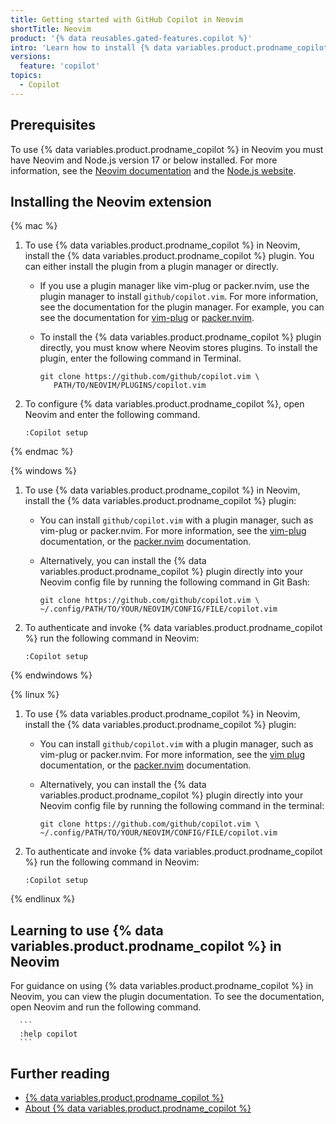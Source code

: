 ```yaml
---
title: Getting started with GitHub Copilot in Neovim
shortTitle: Neovim
product: '{% data reusables.gated-features.copilot %}'
intro: 'Learn how to install {% data variables.product.prodname_copilot %} in Neovim, and start seeing suggestions as you write comments and code.'
versions:
  feature: 'copilot'
topics: 
  - Copilot
---
```


## Prerequisites

To use {% data variables.product.prodname_copilot %} in Neovim you must have Neovim and Node.js version 17 or below installed. For more information, see the [Neovim documentation](https://neovim.io/doc/) and the [Node.js website](https://nodejs.org/en/).

## Installing the Neovim extension

{% mac %}

1. To use {% data variables.product.prodname_copilot %} in Neovim, install the {% data variables.product.prodname_copilot %} plugin. You can either install the plugin from a plugin manager or directly.
   - If you use a plugin manager like vim-plug or packer.nvim, use the plugin manager to install `github/copilot.vim`. For more information, see the documentation for the plugin manager. For example, you can see the documentation for [vim-plug](https://github.com/junegunn/vim-plug) or [packer.nvim](https://github.com/wbthomason/packer.nvim).
   - To install the {% data variables.product.prodname_copilot %} plugin directly, you must know where Neovim stores plugins. To install the plugin, enter the following command in Terminal.

     ```
     git clone https://github.com/github/copilot.vim \
        PATH/TO/NEOVIM/PLUGINS/copilot.vim
     ```
1. To configure {% data variables.product.prodname_copilot %}, open Neovim and enter the following command.

      ```
      :Copilot setup
      ```

{% endmac %}


{% windows %}

1. To use {% data variables.product.prodname_copilot %} in Neovim, install the {% data variables.product.prodname_copilot %} plugin:
   - You can install `github/copilot.vim` with a plugin manager, such as vim-plug or packer.nvim. For more information, see the [vim-plug](https://github.com/junegunn/vim-plug) documentation, or the [packer.nvim](https://github.com/wbthomason/packer.nvim) documentation.
   - Alternatively, you can install the {% data variables.product.prodname_copilot %} plugin directly into your Neovim config file by running the following command in Git Bash:

      ```
      git clone https://github.com/github/copilot.vim \
      ~/.config/PATH/TO/YOUR/NEOVIM/CONFIG/FILE/copilot.vim
1. To authenticate and invoke {% data variables.product.prodname_copilot %} run the following command in Neovim:

      ```
      :Copilot setup
      ```

{% endwindows %}


{% linux %}

1. To use {% data variables.product.prodname_copilot %} in Neovim, install the {% data variables.product.prodname_copilot %} plugin:
   - You can install `github/copilot.vim` with a plugin manager, such as vim-plug or packer.nvim. For more information, see the [vim plug](https://github.com/junegunn/vim-plug) documentation, or the [packer.nvim](https://github.com/wbthomason/packer.nvim) documentation.
   - Alternatively, you can install the {% data variables.product.prodname_copilot %} plugin directly into your Neovim config file by running the following command in the terminal:

      ```
      git clone https://github.com/github/copilot.vim \
      ~/.config/PATH/TO/YOUR/NEOVIM/CONFIG/FILE/copilot.vim
      ```
1. To authenticate and invoke {% data variables.product.prodname_copilot %} run the following command in Neovim:

      ```
      :Copilot setup
      ```
{% endlinux %}

## Learning to use {% data variables.product.prodname_copilot %} in Neovim

For guidance on using {% data variables.product.prodname_copilot %} in Neovim, you can view the plugin documentation. To see the documentation, open Neovim and run the following command.

      ```
      :help copilot
      ```

## Further reading

- [{% data variables.product.prodname_copilot %}](https://copilot.github.com/)
- [About {% data variables.product.prodname_copilot %}](/copilot/overview-of-github-copilot/about-github-copilot)
